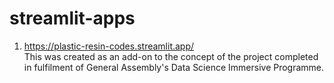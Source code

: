# streamlit-apps
1. https://plastic-resin-codes.streamlit.app/ <br>
  This was created as an add-on to the concept of the project completed in fulfilment of General Assembly's Data Science Immersive Programme.
